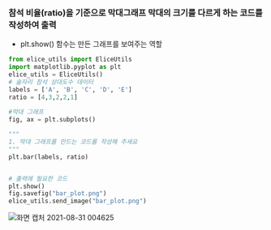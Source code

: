 <h3>참석 비율(ratio)을 기준으로 막대그래프 막대의 크기를 다르게 하는 코드를 작성하여 출력</h3>

* plt.show() 함수는 만든 그래프를 보여주는 역할

```python
from elice_utils import EliceUtils
import matplotlib.pyplot as plt
elice_utils = EliceUtils()    
# 술자리 참석 상대도수 데이터 
labels = ['A', 'B', 'C', 'D', 'E']
ratio = [4,3,2,2,1]
    
#막대 그래프
fig, ax = plt.subplots()

"""
1. 막대 그래프를 만드는 코드를 작성해 주세요
"""
plt.bar(labels, ratio)


# 출력에 필요한 코드
plt.show()
fig.savefig("bar_plot.png")
elice_utils.send_image("bar_plot.png")
```

![화면 캡처 2021-08-31 004625](https://user-images.githubusercontent.com/63652571/131366831-e707f914-ff65-433d-80b9-f25670c22978.jpg)
